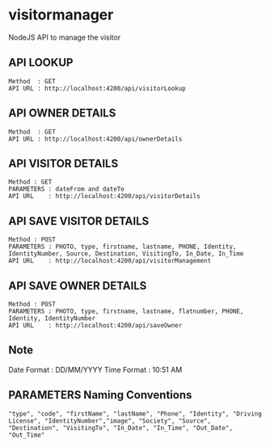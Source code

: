 # visitormanager
NodeJS API to manage the visitor

## API LOOKUP
	Method  : GET
	API URL : http://localhost:4200/api/visitorLookup

## API OWNER DETAILS
	Method  : GET
	API URL : http://localhost:4200/api/ownerDetails

## API VISITOR DETAILS
	Method : GET
	PARAMETERS : dateFrom and dateTo
	API URL    : http://localhost:4200/api/visitorDetails
	
## API SAVE VISITOR DETAILS
	Method : POST
	PARAMETERS : PHOTO, type, firstname, lastname, PHONE, Identity, IdentityNumber, Source, Destination, VisitingTo, In_Date, In_Time
	API URL    : http://localhost:4200/api/visitorManagement
	
## API SAVE OWNER DETAILS
	Method : POST
	PARAMETERS : PHOTO, type, firstname, lastname, flatnumber, PHONE, Identity, IdentityNumber
	API URL    : http://localhost:4200/api/saveOwner
	
## Note 
   Date Format : DD/MM/YYYY 
   Time Format : 10:51 AM
   
## PARAMETERS Naming Conventions
	"type", "code", "firstName", "lastName", "Phone", "Identity", "Driving License", "IdentityNumber","image", "Society", "Source", "Destination", "VisitingTo", "In_Date", "In_Time", "Out_Date", "Out_Time"